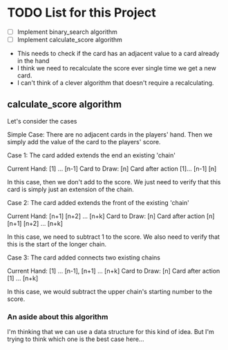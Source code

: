 # TODO List for this Project

* [ ] Implement binary_search algorithm
* [ ] Implement calculate_score algorithm
 * This needs to check if the card has an adjacent value to a card already in the hand
 * I think we need to recalculate the score ever single time we get a new card.
 * I can't think of a clever algorithm that doesn't require a recalculating.


## calculate_score algorithm

Let's consider the cases

Simple Case:
	There are no adjacent cards in the players' hand.
	Then we simply add the value of the card to the players' score.

Case 1: The card added extends the end an existing 'chain'

 Current Hand: [1] ... [n-1] 
 Card to Draw: [n]
 Card after action [1]... [n-1] [n]

In this case, then we don't add to the score.
We just need to verify that this card is simply just an extension of the chain.

Case 2: The card added extends the front of the existing 'chain'

 Current Hand: [n+1] [n+2] ... [n+k]
 Card to Draw: [n]
 Card after action [n] [n+1] [n+2] ... [n+k]

In this case, we need to subtract 1 to the score.
We also need to verify that this is the start of the longer chain.

Case 3: The card added connects two existing chains

 Current Hand: [1] ... [n-1], [n+1] ... [n+k]
 Card to Draw: [n]
 Card after action [1] ... [n+k] 

In this case, we would subtract the upper chain's starting number to the score. 

### An aside about this algorithm

I'm thinking that we can use a data structure for this kind of idea. 
But I'm trying to think which one is the best case here...
